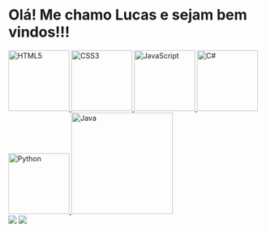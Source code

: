 # Olá! Me chamo Lucas e sejam bem vindos!!!

<table>
  <a href="https://github.com/DevLucxs">
  <img src="https://img.icons8.com/color/2x/html-5.png" width="120" alt="HTML5">
  <img src="https://img.icons8.com/color/2x/css3.png" width="120" alt="CSS3">
  <img src="https://static.vecteezy.com/system/resources/previews/027/127/463/non_2x/javascript-logo-javascript-icon-transparent-free-png.png" width="120" alt="JavaScript">
  <img src = "https://img.icons8.com/color/512/c-programming.png" width="120" alt="C#">
  <img src = "https://img.icons8.com/color/512/python.png" width="120" alt="Python">
  <img src = "https://logos-world.net/wp-content/uploads/2022/07/Java-Logo-700x394.png" width="200" alt="Java"
</table>

<div> 
  <a href = "mailto: lucas.limoliveir@gmail.com"><img src="https://img.shields.io/badge/-Gmail-%23333?style=for-the-badge&logo=gmail&logoColor=red" target="_blank"></a>
  <a href="https://www.linkedin.com/in/DevLucxs/" target="_blank"><img src="https://img.shields.io/badge/-LinkedIn-%230077B5?style=for-the-badge&logo=linkedin&logoColor=white" target="_blank"></a> 
</div>

